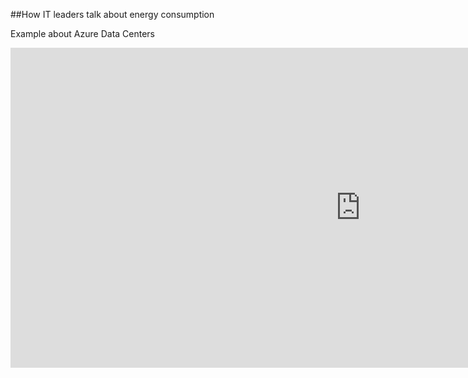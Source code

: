 ##How IT leaders talk about energy consumption

Example about Azure Data Centers
<iframe width="1120" height="512" src="https://www.youtube.com/embed/t3Vo37V9oU8?start=600" frameborder="0" allow="autoplay; encrypted-media" allowfullscreen></iframe>
